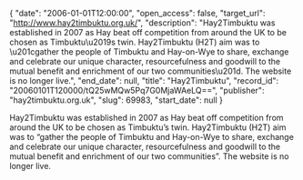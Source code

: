 {
  "date": "2006-01-01T12:00:00", 
  "open_access": false, 
  "target_url": "http://www.hay2timbuktu.org.uk/", 
  "description": "Hay2Timbuktu was established in 2007 as Hay beat off competition from around the UK to be chosen as Timbuktu\u2019s twin. Hay2Timbuktu (H2T) aim was to \u201cgather the people of Timbuktu and Hay-on-Wye to share, exchange and celebrate our unique character, resourcefulness and goodwill to the mutual benefit and enrichment of our two communities\u201d. The website is no longer live.", 
  "end_date": null, 
  "title": "Hay2Timbuktu", 
  "record_id": "20060101T120000/tQ25wMQw5Pq7G0MjaWAeLQ==", 
  "publisher": "hay2timbuktu.org.uk", 
  "slug": 69983, 
  "start_date": null
}

Hay2Timbuktu was established in 2007 as Hay beat off competition from around the UK to be chosen as Timbuktu’s twin. Hay2Timbuktu (H2T) aim was to “gather the people of Timbuktu and Hay-on-Wye to share, exchange and celebrate our unique character, resourcefulness and goodwill to the mutual benefit and enrichment of our two communities”. The website is no longer live.